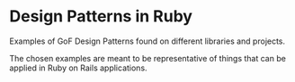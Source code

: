 # Design Patterns in Ruby

Examples of GoF Design Patterns found on different libraries and projects.

The chosen examples are meant to be representative of things that can be applied 
in Ruby on Rails applications.